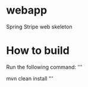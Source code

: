 # webapp
Spring Stripe web skeleton

# How to build
Run the following command:
'''

mvn clean install
'''
